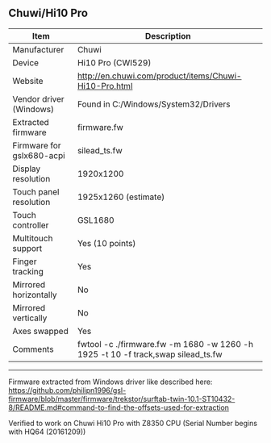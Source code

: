 Chuwi/Hi10 Pro
--------------------------------------
| Item                      | Description |
|---------------------------|-------------|
| Manufacturer              | Chuwi       |
| Device                    | Hi10 Pro (CWI529)   |
| Website                   | http://en.chuwi.com/product/items/Chuwi-Hi10-Pro.html |
| Vendor driver (Windows)   | Found in C:/Windows/System32/Drivers |
| Extracted firmware        | firmware.fw |
| Firmware for gslx680-acpi | silead_ts.fw |
| Display resolution        | 1920x1200   |
| Touch panel resolution    | 1925x1260 (estimate)   |
| Touch controller          | GSL1680     |
| Multitouch support        | Yes (10 points) |
| Finger tracking           | Yes         |
| Mirrored horizontally     | No          |
| Mirrored vertically       | No          |
| Axes swapped              | Yes          |
| Comments                  | fwtool -c ./firmware.fw -m 1680 -w 1260 -h 1925 -t 10 -f track,swap silead_ts.fw |
--------------------------------------

Firmware extracted from Windows driver like described here: https://github.com/philipn1996/gsl-firmware/blob/master/firmware/trekstor/surftab-twin-10.1-ST10432-8/README.md#command-to-find-the-offsets-used-for-extraction

Verified to work on Chuwi Hi10 Pro with Z8350 CPU (Serial Number begins with HQ64 (20161209)) 
